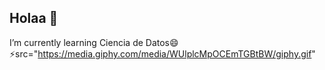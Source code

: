 ## Holaa 👋
I’m currently learning Ciencia de Datos😄⚡src="https://media.giphy.com/media/WUlplcMpOCEmTGBtBW/giphy.gif"

